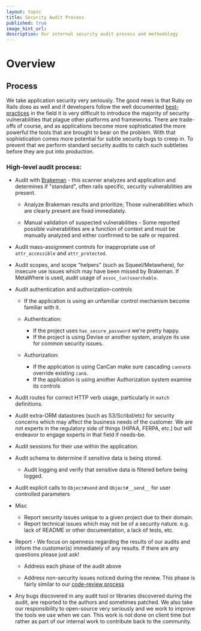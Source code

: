 ```yaml
---
layout: topic
title: Security Audit Process
published: true
image_hint_url:
description: Our internal security audit process and methodology
---
```


# Overview

## Process

We take application security very seriously.  The good news is
that Ruby on Rails does as well and if developers follow the well documented
[best-practices](http://guides.rubyonrails.org/security.html) in the field it is
very difficult to introduce the majority of security vulnerabilities that plague
other platforms and frameworks.  There are trade-offs of course, and as
applications become more sophisticated the more powerful the tools that are
brought to bear on the problem.  With that sophistication comes more potential
for subtle security bugs to creep in.  To prevent that we perform standard
security audits to catch such subtleties before they are put into production.

### High-level audit process:
* Audit with [Brakeman](http://brakemanscanner.org/) - this scanner analyzes and
  application and determines if "standard", often rails specific, security
  vulnerabilities are present.

  * Analyze Brakeman results and prioritize; Those vulnerabilities which are
    clearly present are fixed immediately.

  * Manual validation of suspected vulnerabilities - Some reported possible
    vulnerabilities are a function of context and must be manually analyzed
    and either confirmed to be safe or repaired.

* Audit mass-assignment controls for inappropriate use of `attr_accessible` and
  `attr_protected`.

* Audit scopes, and scope "helpers" (such as Squeel/Metawhere), for insecure
  use issues which may have been missed by Brakeman.  If MetaWhere is used,
  audit usage of `assoc_(un)searchable`.

* Audit authentication and authorization-controls

  * If the application is using an unfamiliar control mechanism become familiar
    with it.

  * Authentication:

    * If the project uses `has_secure_password` we're pretty happy.
    * If the project is using Devise or another system, analyze its use for
      common security issues.

  * Authorization:

    * If the application is using CanCan make sure cascading `cannot`s override
      existing `can`s.
    * If the application is using another Authorization system examine its
      controls

* Audit routes for correct HTTP verb usage, particularly in `match` definitions.

* Audit extra-ORM datastores (such as S3/Scribd/etc) for security concerns
  which may affect the business needs of the customer.  We are not experts in
  the regulatory side of things (HIPAA, FERPA, etc.) but will endeavor to engage
  experts in that field if needs-be.

* Audit sessions for their use within the application.

* Audit schema to determine if sensitive data is being stored.

    * Audit logging and verify that sensitive data is filtered before being logged.

* Audit explicit calls to `Object#send` and `Object#__send__` for user controlled parameters

* Misc

    * Report security issues unique to a given project due to their domain.
    * Report technical issues which may not be of a security nature. e.g. lack
      of README or other documentation, a lack of tests, etc.

* Report - We focus on openness regarding the results of our audits and inform
  the customer(s) immediately of any results.  If there are any questions please
  just ask!

  * Address each phase of the audit above

  * Address non-security issues noticed during the review.  This phase is
    fairly similar to our [code-review process](http://not-so-secret-sauce.highgroove.com/topics/code-reviews-howto.html)

* Any bugs discovered in any audit tool or libraries discovered during the
  audit, are reported to the authors and sometimes patched. We also 
  take our responsibility to open-source very seriously and we work to
  improve the tools we use when we can.  This work is not done on client
  time but rather as part of our internal work to contribute back to the
  community.
